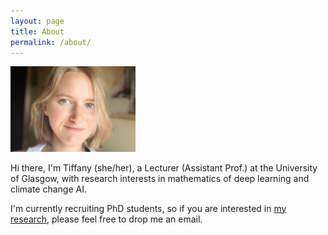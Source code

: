 ```yaml
---
layout: page
title: About
permalink: /about/
---
```


<img src="/pics/me2.jpeg" width="200"/>

Hi there, I'm Tiffany (she/her), a Lecturer (Assistant Prof.) at the University of Glasgow, with research interests in mathematics of deep learning and climate change AI. 

I'm currently recruiting PhD students, so if you are interested in [my research]({{TiffanyVlaar.github.io}}/research), please feel free to drop me an email. 

<!--always looking for new collaborators-->

